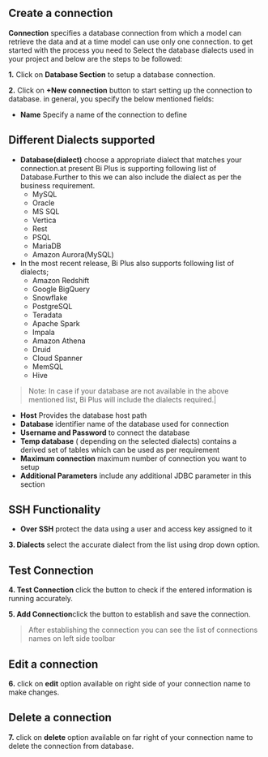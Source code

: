 ## Create  a connection 

 **Connection** specifies a database connection from which a model can retrieve the data and at  a time model can use only one connection. to get started with the process you need to Select the database dialects used in your project and below are the steps to be followed:
 
**1.** Click on **Database Section** to setup a database connection.

**2.** Click on **+New connection**  button to start setting up the connection to database. in general, you specify the below mentioned fields:
- **Name** Specify a name of the connection to define
## Different Dialects supported
- **Database(dialect)** choose a appropriate dialect that matches your connection.at present Bi Plus is supporting following list of Database.Further to this we can also include the dialect as per the business requirement.
   - MySQL
   - Oracle
   - MS SQL
   - Vertica
   - Rest
   - PSQL
   - MariaDB
   - Amazon Aurora(MySQL)
- In the most recent release, Bi Plus also supports following list of dialects;
   - Amazon Redshift
   - Google BigQuery
   - Snowflake
   - PostgreSQL
   - Teradata
   - Apache Spark
   - Impala
   - Amazon Athena
   - Druid
   - Cloud Spanner
   - MemSQL
   - Hive
>Note: In case if your database are not available in the above mentioned list, Bi Plus will include the dialects required.|
- **Host** Provides the database host path
- **Database** identifier name of the database used for connection
- **Username and Password** to connect the database
- **Temp database** ( depending on the selected dialects) contains a derived set of tables which can be used as per requirement
- **Maximum connection** maximum number of connection you want to setup
- **Additional Parameters** include any additional JDBC parameter in this section

## SSH Functionality

- **Over SSH** protect the data using a user and access key assigned to it

**3. Dialects** select the accurate dialect from the list using drop down option.

## Test Connection
**4. Test Connection** click the button to check if the entered information is running accurately.

**5. Add Connection**click the button to establish and save the connection.

>After establishing the connection you can see the list of connections names on left side toolbar


## Edit a connection

   **6.** click on **edit** option available on right side of your connection name to make changes.

## Delete a connection


**7.** click on **delete** option available on far right of your connection name to delete the connection from database.
<!--stackedit_data:
eyJoaXN0b3J5IjpbLTE0ODM0NjM0NzMsMjA1MzI3NTMxNCwtMT
c1MDI4NzY1M119
-->